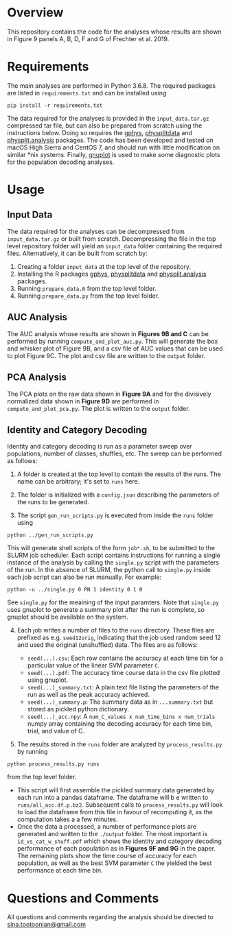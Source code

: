 # Overview
This repository contains the code for the analyses whose results are shown in Figure 9 panels A, B, D, F and G of Frechter et al. 2019.

# Requirements
The main analyses are performed in Python 3.6.8. The required packages are listed in `requirements.txt` and can be installed using 
```
pip install -r requirements.txt
``` 
The data required for the analyses is provided in the `input_data.tar.gz` compressed tar file, but can also be prepared from scratch using the instructions below. Doing so requires the [gphys](https://github.com/jefferis/gphys), [physplitdata](https://github.com/jefferislab/physplitdata) and [physplit.analysis](https://github.com/sfrechter/physplit.analysis) packages. The code has been developed and tested on macOS High Sierra and CentOS 7, and should run with little modification on similar *nix systems. Finally, [gnuplot](http://www.gnuplot.info/) is used to make some diagnostic plots for the population decoding analyses.

# Usage
## Input Data
The data required for the analyses can be decompressed from `input_data.tar.gz` or built from scratch. Decompressing the file in the top level repository folder will yield an `input_data` folder containing the required files. Alternatively, it can be built from scratch by:
1. Creating a folder `input_data` at the top level of the repository.
2. Installing the R packages [gphys](https://github.com/jefferis/gphys), [physplitdata](https://github.com/jefferislab/physplitdata) and [physplit.analysis](https://github.com/sfrechter/physplit.analysis) packages.
3. Running `prepare_data.R` from the top level folder.
4. Running `prepare_data.py` from the top level folder.
## AUC Analysis
The AUC analysis whose results are shown in **Figures 9B and C** can be performed by running `compute_and_plot_auc.py`. This will generate the box and whisker plot of Figure 9B, and a csv file of AUC values that can be used to plot Figure 9C. The plot and csv file are written to the `output` folder.
## PCA Analysis
The PCA plots on the raw data shown in **Figure 9A** and for the divisively normalized data shown in **Figure 9D** are performed in `compute_and_plot_pca.py`. The plot is written to the `output` folder.
## Identity and Category Decoding
Identity and category decoding is run as a parameter sweep over populations, number of classes, shuffles, etc. The sweep can be performed as follows:

1) A folder is created at the top level to contain the results of the runs. The name can be arbitrary; it's set to `runs` here.  

2) The folder is initialized with a `config.json` describing the parameters of the runs to be generated. 

3) The script `gen_run_scripts.py` is executed from inside the `runs` folder using 
```
python ../gen_run_scripts.py
```

This will generate shell scripts of the form `job*.sh`, to be submitted to the SLURM job scheduler. Each script contains instructions for running a single instance of the analysis by calling the `single.py` script with the parameters of the run. In the absence of SLURM, the python call to `single.py` inside each job script can also be run manually. For example:
```
python -u ../single.py 0 PN 1 identity 0 1 0
```
See `single.py` for the meaining of the input paramters. Note that `single.py` uses gnuplot to generate a summary plot after the run is complete, so gnuplot should be available on the system.

4) Each job writes a number of files to the `runs` directory. These files are prefixed as e.g. `seed12orig`, indicating that the job used random seed 12 and used the original (unshuffled) data. The files are as follows:
   - `seed(...).csv`: Each row contains the accuracy at each time bin for a particular value of the linear SVM parameter `C`. 
   - `seed(...).pdf`: The accuracy time course data in the csv file plotted using gnuplot.
   - `seed(...)_summary.txt`: A plain text file listing the parameters of the run as well as the peak accuracy achieved.   
   - `seed(...)_summary.p`: The summary data as in `...summary.txt` but stored as pickled python dictionary.
   - `seed(...)_acc.npy`: A `num_C_values x num_time_bins x num_trials` numpy array containing the decoding accuracy for each time bin, trial, and value of C.   

5) The results stored in the `runs` folder are analyzed by `process_results.py` by running 
```
python process_results.py runs
``` 

from the top level folder. 
   - This script will first assemble the pickled summary data generated by each run into a pandas dataframe. The dataframe will b e written to `runs/all_acc.df.p.bz2`. Subsequent calls to `process_results.py` will look to load the dataframe from this file in favour of recomputing it, as the computation takes a a few minutes.
   - Once the data a processed, a number of performance plots are generated and written to the `./output` folder. The most important is `id_vs_cat_w_shuff.pdf` which shows the identity and category decoding performance of each population as in **Figures 9F and 9G** in the paper. The remaining plots show the time course of accuracy for each population, as well as the best SVM parameter `C` the yielded the best performance at each time bin.
# Questions and Comments
All questions and comments regarding the analysis should be directed to sina.tootoonian@gmail.com









